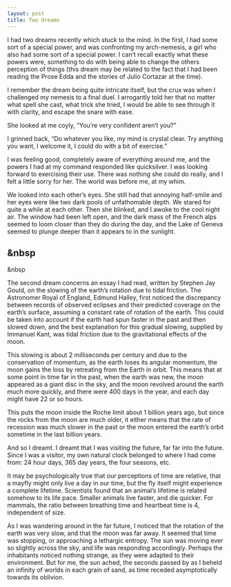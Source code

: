 ```yaml
---
layout: post
title: Two dreams
---
```


I had two dreams recently which stuck to the mind. In the first, I had some sort of a special power, and was confronting my arch-nemesis, a girl who also had some sort of a special power. I can’t recall exactly what these powers were, something to do with being able to change the others perception of things (this dream may be related to the fact that I had been reading the Prose Edda and the stories of Julio Cortazar at the time).

I remember the dream being quite intricate itself, but the crux was when I challenged my nemesis to a final duel. I arrogantly told her that no matter what spell she cast, what trick she tried, I would be able to see through it with clarity, and escape the snare with ease.

She looked at me coyly, “You’re very confident aren’t you?”

I grinned back, “Do whatever you like, my mind is crystal clear. Try anything you want, I welcome it, I could do with a bit of exercise.”

I was feeling good, completely aware of everything around me, and the powers I had at my command responded like quicksilver. I was looking forward to exercising their use. There was nothing she could do really, and I felt a little sorry for her. The world was before me, at my whim.

We looked into each other’s eyes. She still had that annoying half-smile and her eyes were like two dark pools of unfathomable depth. We stared for quite a while at each other. Then she blinked, and I awoke to the cool night air. The window had been left open, and the dark mass of the French alps seemed to loom closer than they do during the day, and the Lake of Geneva seemed to plunge deeper than it appears to in the sunlight.

&nbsp
---
&nbsp

The second dream concerns an essay I had read, written by Stephen Jay Gould, on the slowing of the earth’s rotation due to tidal friction. The Astronomer Royal of England, Edmund Halley, first noticed the discrepancy between records of observed eclipses and their predicted coverage on the earth’s surface, assuming a constant rate of rotation of the earth. This could be taken into account if the earth had spun faster in the past and then slowed down, and the best explanation for this gradual slowing, supplied by Immanuel Kant, was tidal friction due to the gravitational effects of the moon.

This slowing is about 2 milliseconds per century and due to the conservation of momentum, as the earth loses its angular momentum, the moon gains the loss by retreating from the Earth in orbit. This means that at some point in time far in the past, when the earth was new, the moon appeared as a giant disc in the sky, and the moon revolved around the earth much more quickly, and there were 400 days in the year, and each day might have 22 or so hours.

This puts the moon inside the Roche limit about 1 billion years ago, but since the rocks from the moon are much older, it either means that the rate of recession was much slower in the past or the moon entered the earth’s orbit sometime in the last billion years.

And so I dreamt. I dreamt that I was visiting the future, far far into the future. Since I was a visitor, my own natural clock belonged to where I had come from: 24 hour days, 365 day years, the four seasons, etc.

It may be psychologically true that our perceptions of time are relative, that a mayfly might only live a day in our time, but the fly itself might experience a complete lifetime. Scientists found that an animal’s lifetime is related somehow to its life pace. Smaller animals live faster, and die quicker. For mammals, the ratio between breathing time and heartbeat time is 4, independent of size.

As I was wandering around in the far future, I noticed that the rotation of the earth was very slow, and that the moon was far away. It seemed that time was stopping, or approaching a lethargic entropy. The sun was moving ever so slightly across the sky, and life was responding accordingly. Perhaps the inhabitants noticed nothing strange, as they were adapted to their environment. But for me, the sun ached, the seconds passed by as I beheld an infinity of worlds in each grain of sand, as time receded asymptotically towards its oblivion.
